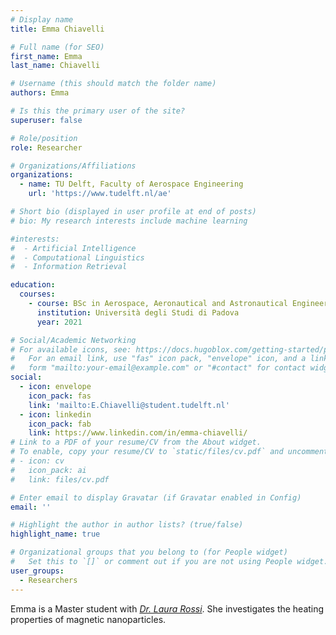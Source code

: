 ```yaml
---
# Display name
title: Emma Chiavelli

# Full name (for SEO)
first_name: Emma
last_name: Chiavelli

# Username (this should match the folder name)
authors: Emma

# Is this the primary user of the site?
superuser: false

# Role/position
role: Researcher

# Organizations/Affiliations
organizations:
  - name: TU Delft, Faculty of Aerospace Engineering
    url: 'https://www.tudelft.nl/ae'

# Short bio (displayed in user profile at end of posts)
# bio: My research interests include machine learning

#interests:
#  - Artificial Intelligence
#  - Computational Linguistics
#  - Information Retrieval

education:
  courses:
    - course: BSc in Aerospace, Aeronautical and Astronautical Engineering
      institution: Università degli Studi di Padova
      year: 2021

# Social/Academic Networking
# For available icons, see: https://docs.hugoblox.com/getting-started/page-builder/#icons
#   For an email link, use "fas" icon pack, "envelope" icon, and a link in the
#   form "mailto:your-email@example.com" or "#contact" for contact widget.
social:
  - icon: envelope
    icon_pack: fas
    link: 'mailto:E.Chiavelli@student.tudelft.nl'
  - icon: linkedin
    icon_pack: fab
    link: https://www.linkedin.com/in/emma-chiavelli/
# Link to a PDF of your resume/CV from the About widget.
# To enable, copy your resume/CV to `static/files/cv.pdf` and uncomment the lines below.
# - icon: cv
#   icon_pack: ai
#   link: files/cv.pdf

# Enter email to display Gravatar (if Gravatar enabled in Config)
email: ''

# Highlight the author in author lists? (true/false)
highlight_name: true

# Organizational groups that you belong to (for People widget)
#   Set this to `[]` or comment out if you are not using People widget.
user_groups:
  - Researchers
---
```


Emma is a Master student with [*Dr. Laura Rossi*](http://www.mycolloids.com). She investigates the heating properties of magnetic nanoparticles.